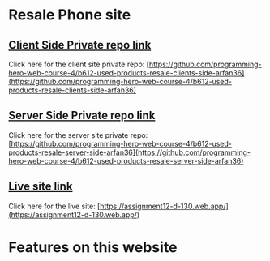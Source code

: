 # Resale Phone site

## [Client Side Private repo link](https://github.com/programming-hero-web-course-4/b612-used-products-resale-clients-side-arfan36)

Click here for the client site private repo: [https://github.com/programming-hero-web-course-4/b612-used-products-resale-clients-side-arfan36](https://github.com/programming-hero-web-course-4/b612-used-products-resale-clients-side-arfan36)

## [Server Side Private repo link](https://github.com/programming-hero-web-course-4/b612-used-products-resale-server-side-arfan36)

Click here for the server site private repo: [https://github.com/programming-hero-web-course-4/b612-used-products-resale-server-side-arfan36](https://github.com/programming-hero-web-course-4/b612-used-products-resale-server-side-arfan36)

## [Live site link](https://assignment12-d-130.web.app/)

Click here for the live site: [https://assignment12-d-130.web.app/](https://assignment12-d-130.web.app/)

# Features on this website
